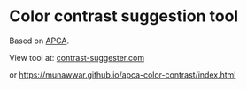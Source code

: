 # Color contrast suggestion tool

Based on <a href="https://www.myndex.com/APCA">APCA</a>.

View tool at: [contrast-suggester.com](https://contrast-suggester.com)

or https://munawwar.github.io/apca-color-contrast/index.html